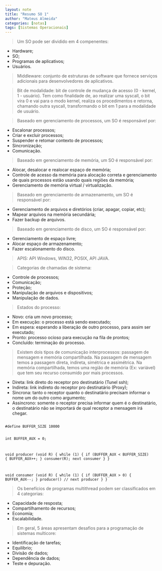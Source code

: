 ```yaml
---
layout: note
title: "Resumo SO 1"
author: "Mateus Almeida"
categories: [notas]
tags: [Sistemas Operacionais]
---
```


>Um SO pode ser dividido em 4 compenentes:

- Hardware;
- SO;
- Programas de aplicativos;
- Usuários.

>Middleware: conjunto de estruturas de software que fornece serviços adicionais para desenvolvedores de aplicativos.

>Bit de modalidade: bit de controle de mudança de acesso (0 - kernel, 1 - usuário). Tem como finalidade de, ao realizar uma syscall, o bit vira 0 e vai para o modo kernel, realiza os procedimentos e retorna, chamando outra syscall, transformando o bit em 1 para a modalidade de usuário.

>Baseado em gerenciamento de processos, um SO é responsável por:

- Escalonar processos;
- Criar e excluir processos;
- Suspender e retomar contexto de processos;
- Sincronização;
- Comunicação.

>Baseado em gerenciamento de memória, um SO é responsável por:

- Alocar, desalocar e realocar espaço de memória;
- Controle de acesso da memória para alocação correta e gerenciamento de quais processos estão usando quais regiões da memória;
- Gerenciamento de memória virtual / virtualização.

>Baseado em gerenciamento de armazenamento, um SO é responsável por:

- Gerenciamento de arquivos e diretórios (criar, apagar, copiar, etc);
- Mapear arquivos na memória secundária;
- Fazer backup de arquivos.

>Baseado em gerenciamento de disco, um SO é responsável por:

- Gerenciamento de espaço livre;
- Alocar espaço de armazenamento;
- Fazer escalonamento do disco.

>APIS: API Windows, WIN32, POSIX, API JAVA.

>Categorias de chamadas de sistema:

- Controle de processos;
- Comunicação;
- Proteção;
- Manipulação de arquivos e dispositivos;
- Manipulação de dados.

>Estados do processo:

- Novo: cria um novo processo;
- Em execução: o processo está sendo executado;
- Em espera: esperando a liberação de outro processo, para assim ser executado;
- Pronto: processo ocioso para execução na fila de prontos;
- Concluído: terminação do processo.

>Existem dois tipos de comunicação interprocessos: passagem de mensagem e memória compartilhada. Na passagem de mensagem temos a passagem direta, indireta, simétrica e assimétrica. Na memória compartilhada, temos uma região de memória (Ex: variável) que tem seu recurso consumido por mais processos.

- Direta: link direto do receptor pro destinatário (Tunel ssh);
- Indireta: link indireto do receptor pro destinatário (Proxy);
- Sincrona: tanto o receptor quanto o destinatário precisam informar o nome um do outro como argumento;
- Assincrono: somente o receptor precisa informar quem é o destinatário, o destinatário não se importará de qual receptor a mensagem irá chegar.

<code>
#define BUFFER_SIZE 10000

int BUFFER_AUX = 0;

void producer (void R) {
	while (1) {
		if (BUFFER_AUX < BUFFER_SIZE) {
			BUFFER_AUX++;
		}
		consumer(R); next consumer
	}
}


void consumer (void R) {
	while (1) {
		if (BUFFER_AUX > 0) {
			BUFFER_AUX--;
		}
		producer() // next producer
	}
}
</code>

>Os benefícios de programas multithread podem ser classificados em 4 categorias:

- Capacidade de resposta;
- Compartilhamento de recursos;
- Economia;
- Escalabilidade.

>Em geral, 5 áreas apresentam desafios para a programação de sistemas multicore:

- Identificação de tarefas;
- Equilíbrio;
- Divisão de dados;
- Dependência de dados;
- Teste e depuração.